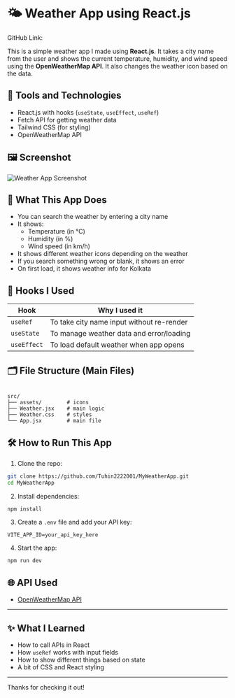 
# 🌤️ Weather App using React.js

GitHub Link: 

This is a simple weather app I made using **React.js**. It takes a city name from the user and shows the current temperature, humidity, and wind speed using the **OpenWeatherMap API**. It also changes the weather icon based on the data.

## 🔧 Tools and Technologies

- React.js with hooks (`useState`, `useEffect`, `useRef`)
- Fetch API for getting weather data
- Tailwind CSS (for styling)
- OpenWeatherMap API

## 🖼️ Screenshot

![Weather App Screenshot](./screenshot.png)

## 🚀 What This App Does

- You can search the weather by entering a city name
- It shows:
  - Temperature (in °C)
  - Humidity (in %)
  - Wind speed (in km/h)
- It shows different weather icons depending on the weather
- If you search something wrong or blank, it shows an error
- On first load, it shows weather info for Kolkata

## 🧠 Hooks I Used

| Hook        | Why I used it                              |
|-------------|---------------------------------------------|
| `useRef`    | To take city name input without re-render   |
| `useState`  | To manage weather data and error/loading    |
| `useEffect` | To load default weather when app opens      |

## 🗂️ File Structure (Main Files)

```

src/
├── assets/        # icons
├── Weather.jsx    # main logic
├── Weather.css    # styles
└── App.jsx        # main file

````

## 🛠️ How to Run This App

1. Clone the repo:

```bash
git clone https://github.com/Tuhin2222001/MyWeatherApp.git
cd MyWeatherApp
````

2. Install dependencies:

```bash
npm install
```

3. Create a `.env` file and add your API key:

```
VITE_APP_ID=your_api_key_here
```

4. Start the app:

```bash
npm run dev
```

## 🌐 API Used

* [OpenWeatherMap API](https://openweathermap.org/api)

---

## ✨ What I Learned

* How to call APIs in React
* How `useRef` works with input fields
* How to show different things based on state
* A bit of CSS and React styling

---

Thanks for checking it out!

```

